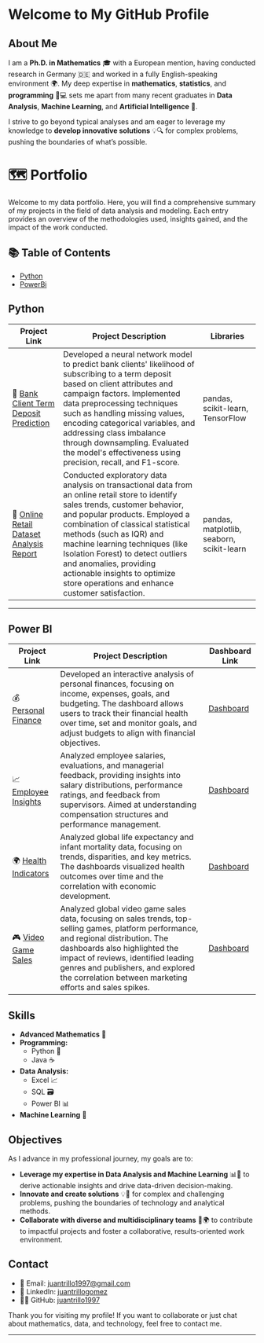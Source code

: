 # Welcome to My GitHub Profile

## About Me

I am a **Ph.D. in Mathematics** 🎓 with a European mention, having conducted research in Germany 🇩🇪 and worked in a fully English-speaking environment 🌍. My deep expertise in **mathematics**, **statistics**, and **programming** 🧮💻 sets me apart from many recent graduates in **Data Analysis**, **Machine Learning**, and **Artificial Intelligence** 🤖.

I strive to go beyond typical analyses and am eager to leverage my knowledge to **develop innovative solutions** 💡🔍 for complex problems, pushing the boundaries of what’s possible.

# 🗺 Portfolio

Welcome to my data portfolio. Here, you will find a comprehensive summary of my projects in the field of data analysis and modeling. Each entry provides an overview of the methodologies used, insights gained, and the impact of the work conducted.

## 📚 Table of Contents

- [Python](#python)
- [PowerBi](#powerbi)

## Python

| Project Link | Project Description | Libraries |
|---|---|---|
| 🏦 [Bank Client Term Deposit Prediction](https://github.com/juantrillo1997/Bank-Marketing-Prediction-Analysis-Modeling-and-Class-Imbalance-Handling) | Developed a neural network model to predict bank clients' likelihood of subscribing to a term deposit based on client attributes and campaign factors. Implemented data preprocessing techniques such as handling missing values, encoding categorical variables, and addressing class imbalance through downsampling. Evaluated the model's effectiveness using precision, recall, and F1-score. | pandas, scikit-learn, TensorFlow |
| 🛒 [Online Retail Dataset Analysis Report](https://github.com/juantrillo1997/Online-Retail-Dataset-Analysis-Report) | Conducted exploratory data analysis on transactional data from an online retail store to identify sales trends, customer behavior, and popular products. Employed a combination of classical statistical methods (such as IQR) and machine learning techniques (like Isolation Forest) to detect outliers and anomalies, providing actionable insights to optimize store operations and enhance customer satisfaction. | pandas, matplotlib, seaborn, scikit-learn |

***

## Power BI

| Project Link | Project Description | Dashboard Link |
|---|---|---|
| 💰 [Personal Finance](#) | Developed an interactive analysis of personal finances, focusing on income, expenses, goals, and budgeting. The dashboard allows users to track their financial health over time, set and monitor goals, and adjust budgets to align with financial objectives. | [Dashboard](https://app.powerbi.com/view?r=eyJrIjoiNjRiYWI0OTctOTExZS00NTI5LWFhZmEtNzczOGI0NmNhODZkIiwidCI6IjZiNTE0YzI5LTIzOTEtNDgzMS1iNzc0LTg0ZjM1YzQ1YmYwMSIsImMiOjh9) |
| 📈 [Employee Insights](https://github.com/juantrillo1997/PowerBi-projects/tree/main/Proyecto3) | Analyzed employee salaries, evaluations, and managerial feedback, providing insights into salary distributions, performance ratings, and feedback from supervisors. Aimed at understanding compensation structures and performance management. | [Dashboard](https://app.powerbi.com/view?r=eyJrIjoiNGZlYjFjZWItNTdiOS00NDAxLTg4OWQtODE3ZTQyYmZjYzdlIiwidCI6IjZiNTE0YzI5LTIzOTEtNDgzMS1iNzc0LTg0ZjM1YzQ1YmYwMSIsImMiOjh9) |
| 🌍 [Health Indicators](https://github.com/juantrillo1997/PowerBi-projects/tree/main/Proyecto2) | Analyzed global life expectancy and infant mortality data, focusing on trends, disparities, and key metrics. The dashboards visualized health outcomes over time and the correlation with economic development. | [Dashboard](https://app.powerbi.com/view?r=eyJrIjoiYjFlMzg4YmYtYmI0OC00NDQ5LThkYmUtMTg5NzM2ZDIxMWY5IiwidCI6IjZiNTE0YzI5LTIzOTEtNDgzMS1iNzc0LTg0ZjM1YzQ1YmYwMSIsImMiOjh9) |
| 🎮 [Video Game Sales](https://github.com/juantrillo1997/PowerBi-projects/tree/main/Proyecto1) | Analyzed global video game sales data, focusing on sales trends, top-selling games, platform performance, and regional distribution. The dashboards also highlighted the impact of reviews, identified leading genres and publishers, and explored the correlation between marketing efforts and sales spikes. | [Dashboard](https://app.powerbi.com/view?r=eyJrIjoiNzhkODZlMGMtNGY0OS00YjY4LWI1OWItZjMxZjc4NmVjYWQyIiwidCI6IjZiNTE0YzI5LTIzOTEtNDgzMS1iNzc0LTg0ZjM1YzQ1YmYwMSIsImMiOjh9) |

## Skills

- **Advanced Mathematics** 📐
- **Programming:** 
  - Python 🐍
  - Java ☕
- **Data Analysis:** 
  - Excel 📈
  - SQL 🗃️
  - Power BI 📊
- **Machine Learning** 🤖
  
## Objectives

As I advance in my professional journey, my goals are to:

- **Leverage my expertise in Data Analysis and Machine Learning** 📊🤖 to derive actionable insights and drive data-driven decision-making.
- **Innovate and create solutions** 💡🔧 for complex and challenging problems, pushing the boundaries of technology and analytical methods.
- **Collaborate with diverse and multidisciplinary teams** 🤝🌍 to contribute to impactful projects and foster a collaborative, results-oriented work environment.

## Contact

- 📧 Email: [juantrillo1997@gmail.com](mailto:juantrillo1997@gmail.com)
- 💼 LinkedIn: [juantrillogomez](https://www.linkedin.com/in/juantrillogomez/)
- 🧑‍💻 GitHub: [juantrillo1997](https://github.com/juantrillo1997)

Thank you for visiting my profile! If you want to collaborate or just chat about mathematics, data, and technology, feel free to contact me.

---
